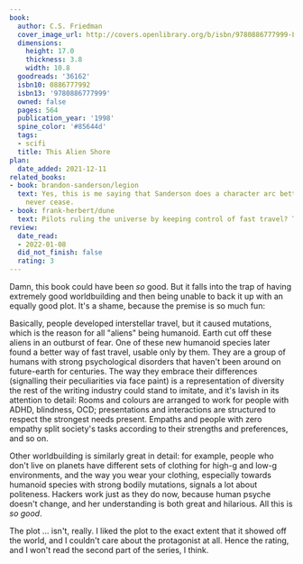 ```yaml
---
book:
  author: C.S. Friedman
  cover_image_url: http://covers.openlibrary.org/b/isbn/9780886777999-L.jpg
  dimensions:
    height: 17.0
    thickness: 3.8
    width: 10.8
  goodreads: '36162'
  isbn10: 0886777992
  isbn13: '9780886777999'
  owned: false
  pages: 564
  publication_year: '1998'
  spine_color: '#85644d'
  tags:
  - scifi
  title: This Alien Shore
plan:
  date_added: 2021-12-11
related_books:
- book: brandon-sanderson/legion
  text: Yes, this is me saying that Sanderson does a character arc better. Will wonders
    never cease.
- book: frank-herbert/dune
  text: Pilots ruling the universe by keeping control of fast travel? This way, please.
review:
  date_read:
  - 2022-01-08
  did_not_finish: false
  rating: 3
---
```


Damn, this book could have been *so* good. But it falls into the trap of having extremely good worldbuilding and then
being unable to back it up with an equally good plot. It's a shame, because the premise is so much fun:

Basically, people developed interstellar travel, but it caused mutations, which is the reason for all "aliens" being
humanoid. Earth cut off these aliens in an outburst of fear. One of these new humanoid species later found a better way
of fast travel, usable only by them. They are a group of humans with strong psychological disorders that haven't been
around on future-earth for centuries. The way they embrace their differences (signalling their peculiarities via face
paint) is a representation of diversity the rest of the writing industry could stand to imitate, and it's lavish in its
attention to detail: Rooms and colours are arranged to work for people with ADHD, blindness, OCD; presentations and
interactions are structured to respect the strongest needs present. Empaths and people with zero empathy split society's
tasks according to their strengths and preferences, and so on.

Other worldbuilding is similarly great in detail: for example, people who don't live on planets have different sets of
clothing for high-g and low-g environments, and the way you wear your clothing, especially towards humanoid species with
strong bodily mutations, signals a lot about politeness. Hackers work just as they do now, because human psyche doesn't
change, and her understanding is both great and hilarious. All this is *so good*.

The plot … isn't, really. I liked the plot to the exact extent that it showed off the world, and I couldn't care about
the protagonist at all. Hence the rating, and I won't read the second part of the series, I think.
